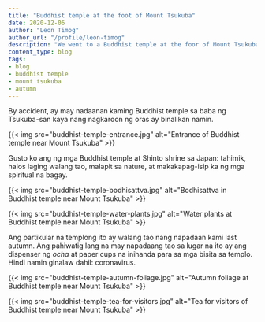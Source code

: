 ```yaml
---
title: "Buddhist temple at the foot of Mount Tsukuba"
date: 2020-12-06
author: "Leon Timog"
author_url: "/profile/leon-timog"
description: "We went to a Buddhist temple at the foor of Mount Tsukuba"
content_type: blog
tags:
- blog
- buddhist temple
- mount tsukuba
- autumn
---
```

By accident, ay may nadaanan kaming Buddhist temple sa baba ng Tsukuba-san kaya nang nagkaroon ng oras ay binalikan namin.

{{< img src="buddhist-temple-entrance.jpg" alt="Entrance of Buddhist temple near Mount Tsukuba" >}}

Gusto ko ang ng mga Buddhist temple at Shinto shrine sa Japan: tahimik, halos laging walang tao, malapit sa nature, at makakapag-isip ka ng mga spiritual na bagay.

{{< img src="buddhist-temple-bodhisattva.jpg" alt="Bodhisattva in Buddhist temple near Mount Tsukuba" >}}

{{< img src="buddhist-temple-water-plants.jpg" alt="Water plants at Buddhist temple near Mount Tsukuba" >}} 

Ang partikular na templong ito ay walang tao nang napadaan kami last autumn. Ang pahiwatig lang na may napadaang tao sa lugar na ito ay ang dispenser ng *ocha* at paper cups na inihanda para sa mga bisita sa templo. Hindi namin ginalaw dahil: coronavirus.

{{< img src="buddhist-temple-autumn-foliage.jpg" alt="Autumn foliage at Buddhist temple near Mount Tsukuba" >}}

{{< img src="buddhist-temple-tea-for-visitors.jpg" alt="Tea for visitors of Buddhist temple near Mount Tsukuba" >}}